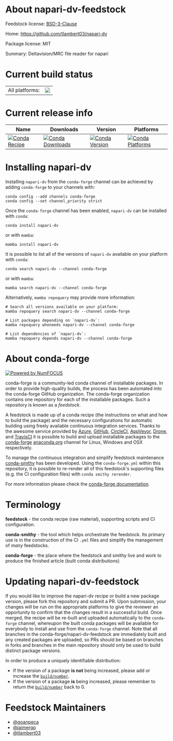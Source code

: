 About napari-dv-feedstock
=========================

Feedstock license: [BSD-3-Clause](https://github.com/conda-forge/napari-dv-feedstock/blob/main/LICENSE.txt)

Home: https://github.com/tlambert03/napari-dv

Package license: MIT

Summary: Deltavision/MRC file reader for napari

Current build status
====================


<table><tr><td>All platforms:</td>
    <td>
      <a href="https://dev.azure.com/conda-forge/feedstock-builds/_build/latest?definitionId=15245&branchName=main">
        <img src="https://dev.azure.com/conda-forge/feedstock-builds/_apis/build/status/napari-dv-feedstock?branchName=main">
      </a>
    </td>
  </tr>
</table>

Current release info
====================

| Name | Downloads | Version | Platforms |
| --- | --- | --- | --- |
| [![Conda Recipe](https://img.shields.io/badge/recipe-napari--dv-green.svg)](https://anaconda.org/conda-forge/napari-dv) | [![Conda Downloads](https://img.shields.io/conda/dn/conda-forge/napari-dv.svg)](https://anaconda.org/conda-forge/napari-dv) | [![Conda Version](https://img.shields.io/conda/vn/conda-forge/napari-dv.svg)](https://anaconda.org/conda-forge/napari-dv) | [![Conda Platforms](https://img.shields.io/conda/pn/conda-forge/napari-dv.svg)](https://anaconda.org/conda-forge/napari-dv) |

Installing napari-dv
====================

Installing `napari-dv` from the `conda-forge` channel can be achieved by adding `conda-forge` to your channels with:

```
conda config --add channels conda-forge
conda config --set channel_priority strict
```

Once the `conda-forge` channel has been enabled, `napari-dv` can be installed with `conda`:

```
conda install napari-dv
```

or with `mamba`:

```
mamba install napari-dv
```

It is possible to list all of the versions of `napari-dv` available on your platform with `conda`:

```
conda search napari-dv --channel conda-forge
```

or with `mamba`:

```
mamba search napari-dv --channel conda-forge
```

Alternatively, `mamba repoquery` may provide more information:

```
# Search all versions available on your platform:
mamba repoquery search napari-dv --channel conda-forge

# List packages depending on `napari-dv`:
mamba repoquery whoneeds napari-dv --channel conda-forge

# List dependencies of `napari-dv`:
mamba repoquery depends napari-dv --channel conda-forge
```


About conda-forge
=================

[![Powered by
NumFOCUS](https://img.shields.io/badge/powered%20by-NumFOCUS-orange.svg?style=flat&colorA=E1523D&colorB=007D8A)](https://numfocus.org)

conda-forge is a community-led conda channel of installable packages.
In order to provide high-quality builds, the process has been automated into the
conda-forge GitHub organization. The conda-forge organization contains one repository
for each of the installable packages. Such a repository is known as a *feedstock*.

A feedstock is made up of a conda recipe (the instructions on what and how to build
the package) and the necessary configurations for automatic building using freely
available continuous integration services. Thanks to the awesome service provided by
[Azure](https://azure.microsoft.com/en-us/services/devops/), [GitHub](https://github.com/),
[CircleCI](https://circleci.com/), [AppVeyor](https://www.appveyor.com/),
[Drone](https://cloud.drone.io/welcome), and [TravisCI](https://travis-ci.com/)
it is possible to build and upload installable packages to the
[conda-forge](https://anaconda.org/conda-forge) [anaconda.org](https://anaconda.org/)
channel for Linux, Windows and OSX respectively.

To manage the continuous integration and simplify feedstock maintenance
[conda-smithy](https://github.com/conda-forge/conda-smithy) has been developed.
Using the ``conda-forge.yml`` within this repository, it is possible to re-render all of
this feedstock's supporting files (e.g. the CI configuration files) with ``conda smithy rerender``.

For more information please check the [conda-forge documentation](https://conda-forge.org/docs/).

Terminology
===========

**feedstock** - the conda recipe (raw material), supporting scripts and CI configuration.

**conda-smithy** - the tool which helps orchestrate the feedstock.
                   Its primary use is in the construction of the CI ``.yml`` files
                   and simplify the management of *many* feedstocks.

**conda-forge** - the place where the feedstock and smithy live and work to
                  produce the finished article (built conda distributions)


Updating napari-dv-feedstock
============================

If you would like to improve the napari-dv recipe or build a new
package version, please fork this repository and submit a PR. Upon submission,
your changes will be run on the appropriate platforms to give the reviewer an
opportunity to confirm that the changes result in a successful build. Once
merged, the recipe will be re-built and uploaded automatically to the
`conda-forge` channel, whereupon the built conda packages will be available for
everybody to install and use from the `conda-forge` channel.
Note that all branches in the conda-forge/napari-dv-feedstock are
immediately built and any created packages are uploaded, so PRs should be based
on branches in forks and branches in the main repository should only be used to
build distinct package versions.

In order to produce a uniquely identifiable distribution:
 * If the version of a package **is not** being increased, please add or increase
   the [``build/number``](https://docs.conda.io/projects/conda-build/en/latest/resources/define-metadata.html#build-number-and-string).
 * If the version of a package **is** being increased, please remember to return
   the [``build/number``](https://docs.conda.io/projects/conda-build/en/latest/resources/define-metadata.html#build-number-and-string)
   back to 0.

Feedstock Maintainers
=====================

* [@goanpeca](https://github.com/goanpeca/)
* [@jaimergp](https://github.com/jaimergp/)
* [@tlambert03](https://github.com/tlambert03/)

